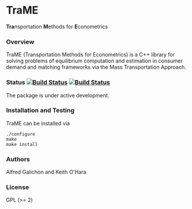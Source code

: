 # TraME

**Tra**nsportation **M**ethods for **E**conometrics

### Overview

TraME (Transportation Methods for Econometrics) is a C++ library for 
solving problems of equilibrium computation and estimation in consumer 
demand and matching frameworks via the Mass Transportation Approach.

### Status [![Build Status](https://travis-ci.org/TraME-Project/TraME.svg)](https://travis-ci.org/TraME-Project/TraME) [![Build Status](https://codecov.io/github/TraME-Project/TraME/coverage.svg?branch=master)](https://codecov.io/github/TraME-Project/TraME?branch=master)

The package is under active development.

### Installation and Testing

TraME can be installed via
```
./configure
make
make install
```

### Authors

Alfred Galichon and Keith O'Hara

### License

GPL (>= 2) 
